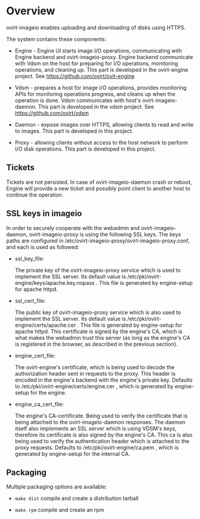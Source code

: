 # Overview

ovirt-imageio enables uploading and downloading of disks using HTTPS.

The system contains these components:

- Engine - Engine UI starts image I/O operations, communicating with
  Engine backend and ovirt-imageio-proxy.  Engine backend communicate
  with Vdsm on the host for preparing for I/O operations, monitoring
  operations, and cleaning up.  This part is developed in the
  ovirt-engine project.  See https://github.com/ovirt/ovit-engine

- Vdsm - prepares a host for image I/O operations, provides monitoring
  APIs for monitoring operations progress, and cleans up when the
  operation is done. Vdsm communicates with host's ovirt-imageio-daemon.
  This part is developed in the vdsm project.  See
  https://github.com/ovirt/vdsm

- Daemon - expose images over HTTPS, allowing clients to read and write
  to images. This part is developed in this project.

- Proxy - allowing clients without access to the host network to perform
  I/O disk operations. This part is developed in this project.


## Tickets

Tickets are not persisted. In case of ovirt-imageio-daemon crash or
reboot, Engine will provide a new ticket and possibly point client to
another host to continue the operation.


## SSL keys in imageio

In order to securely cooperate with the webadmin and
ovirt-imageio-daemon, ovirt-imageio-proxy is using the following SSL
keys. The keys paths are configured in
/etc/ovirt-imageio-proxy/ovirt-imageio-proxy.conf, and each is used
as followed:

* ssl_key_file:

	The private key of the ovirt-imageio-proxy service which is
	used to implement the SSL server.
	Its default value is /etc/pki/ovirt-engine/keys/apache.key.nopass .
	This file is generated by engine-setup for apache httpd.

* ssl_cert_file:

	The public key of ovirt-imageio-proxy service which is also
        used to implement the SSL server.
	Its default value is /etc/pki/ovirt-engine/certs/apache.cer .
	This file is generated by engine-setup for apache httpd.
	This certificate is signed by the engine's CA, which is what
	makes the webadmin trust this server (as long as the engine's
	CA is registered in the browser, as described in the previous
	section).

* engine_cert_file:

	The ovirt-engine's certificate, which is being used to decode
        the authorization header sent in requests to the proxy. This
        header is encoded in the engine's backend with the engine's
	private	key.
	Defaults to /etc/pki/ovirt-engine/certs/engine.cer , which is
	generated by engine-setup for the engine.

* engine_ca_cert_file:

	The engine's CA-certificate. Being used to verify the
	certificate that is being attached to the
	ovirt-imageio-daemon responses. The daemon itself also
	implements an SSL server which is using VDSM's keys, therefore
	its certificate is also signed by the engine's CA. This ca is
	also being used to verify the authentication header which is
	attached to the proxy requests.
	Defaults to /etc/pki/ovirt-engine/ca.pem , which is generated
	by engine-setup for the internal CA.


## Packaging

Multiple packaging options are available:

- `make dist` compile and create a distribution tarball

- `make rpm` compile and create an rpm
